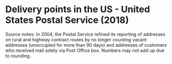 # Delivery points in the US - United States Postal Service (2018)

Source notes: In 2004, the Postal Service refined its reporting of addresses on rural and highway contract routes by no longer
counting vacant addresses (unoccupied for more than 90 days) and addresses of customers who received mail solely
via Post Office box. Numbers may not add up due to rounding.